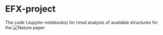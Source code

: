 # EFX-project

The code (Jupyter-notebooks) for rmsd analysis of available structures for the ![Nature paper](https://www.nature.com/articles/nature20571)
